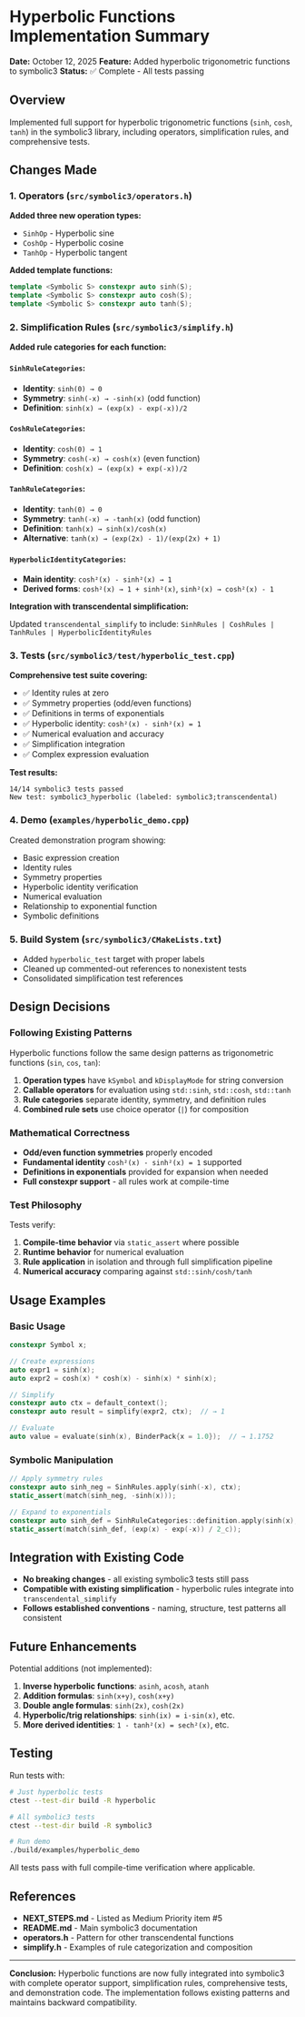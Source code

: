 # Hyperbolic Functions Implementation Summary

**Date:** October 12, 2025
**Feature:** Added hyperbolic trigonometric functions to symbolic3
**Status:** ✅ Complete - All tests passing

## Overview

Implemented full support for hyperbolic trigonometric functions (`sinh`, `cosh`, `tanh`) in the symbolic3 library, including operators, simplification rules, and comprehensive tests.

## Changes Made

### 1. Operators (`src/symbolic3/operators.h`)

**Added three new operation types:**

- `SinhOp` - Hyperbolic sine
- `CoshOp` - Hyperbolic cosine
- `TanhOp` - Hyperbolic tangent

**Added template functions:**

```cpp
template <Symbolic S> constexpr auto sinh(S);
template <Symbolic S> constexpr auto cosh(S);
template <Symbolic S> constexpr auto tanh(S);
```

### 2. Simplification Rules (`src/symbolic3/simplify.h`)

**Added rule categories for each function:**

#### `SinhRuleCategories`:

- **Identity**: `sinh(0) → 0`
- **Symmetry**: `sinh(-x) → -sinh(x)` (odd function)
- **Definition**: `sinh(x) → (exp(x) - exp(-x))/2`

#### `CoshRuleCategories`:

- **Identity**: `cosh(0) → 1`
- **Symmetry**: `cosh(-x) → cosh(x)` (even function)
- **Definition**: `cosh(x) → (exp(x) + exp(-x))/2`

#### `TanhRuleCategories`:

- **Identity**: `tanh(0) → 0`
- **Symmetry**: `tanh(-x) → -tanh(x)` (odd function)
- **Definition**: `tanh(x) → sinh(x)/cosh(x)`
- **Alternative**: `tanh(x) → (exp(2x) - 1)/(exp(2x) + 1)`

#### `HyperbolicIdentityCategories`:

- **Main identity**: `cosh²(x) - sinh²(x) → 1`
- **Derived forms**: `cosh²(x) → 1 + sinh²(x)`, `sinh²(x) → cosh²(x) - 1`

**Integration with transcendental simplification:**

Updated `transcendental_simplify` to include: `SinhRules | CoshRules | TanhRules | HyperbolicIdentityRules`

### 3. Tests (`src/symbolic3/test/hyperbolic_test.cpp`)

**Comprehensive test suite covering:**

- ✅ Identity rules at zero
- ✅ Symmetry properties (odd/even functions)
- ✅ Definitions in terms of exponentials
- ✅ Hyperbolic identity: `cosh²(x) - sinh²(x) = 1`
- ✅ Numerical evaluation and accuracy
- ✅ Simplification integration
- ✅ Complex expression evaluation

**Test results:**

```
14/14 symbolic3 tests passed
New test: symbolic3_hyperbolic (labeled: symbolic3;transcendental)
```

### 4. Demo (`examples/hyperbolic_demo.cpp`)

Created demonstration program showing:

- Basic expression creation
- Identity rules
- Symmetry properties
- Hyperbolic identity verification
- Numerical evaluation
- Relationship to exponential function
- Symbolic definitions

### 5. Build System (`src/symbolic3/CMakeLists.txt`)

- Added `hyperbolic_test` target with proper labels
- Cleaned up commented-out references to nonexistent tests
- Consolidated simplification test references

## Design Decisions

### Following Existing Patterns

Hyperbolic functions follow the same design patterns as trigonometric functions (`sin`, `cos`, `tan`):

1. **Operation types** have `kSymbol` and `kDisplayMode` for string conversion
2. **Callable operators** for evaluation using `std::sinh`, `std::cosh`, `std::tanh`
3. **Rule categories** separate identity, symmetry, and definition rules
4. **Combined rule sets** use choice operator (`|`) for composition

### Mathematical Correctness

- **Odd/even function symmetries** properly encoded
- **Fundamental identity** `cosh²(x) - sinh²(x) = 1` supported
- **Definitions in exponentials** provided for expansion when needed
- **Full constexpr support** - all rules work at compile-time

### Test Philosophy

Tests verify:

1. **Compile-time behavior** via `static_assert` where possible
2. **Runtime behavior** for numerical evaluation
3. **Rule application** in isolation and through full simplification pipeline
4. **Numerical accuracy** comparing against `std::sinh/cosh/tanh`

## Usage Examples

### Basic Usage

```cpp
constexpr Symbol x;

// Create expressions
auto expr1 = sinh(x);
auto expr2 = cosh(x) * cosh(x) - sinh(x) * sinh(x);

// Simplify
constexpr auto ctx = default_context();
constexpr auto result = simplify(expr2, ctx);  // → 1

// Evaluate
auto value = evaluate(sinh(x), BinderPack{x = 1.0});  // → 1.1752
```

### Symbolic Manipulation

```cpp
// Apply symmetry rules
constexpr auto sinh_neg = SinhRules.apply(sinh(-x), ctx);
static_assert(match(sinh_neg, -sinh(x)));

// Expand to exponentials
constexpr auto sinh_def = SinhRuleCategories::definition.apply(sinh(x), ctx);
static_assert(match(sinh_def, (exp(x) - exp(-x)) / 2_c));
```

## Integration with Existing Code

- **No breaking changes** - all existing symbolic3 tests still pass
- **Compatible with existing simplification** - hyperbolic rules integrate into `transcendental_simplify`
- **Follows established conventions** - naming, structure, test patterns all consistent

## Future Enhancements

Potential additions (not implemented):

1. **Inverse hyperbolic functions**: `asinh`, `acosh`, `atanh`
2. **Addition formulas**: `sinh(x+y)`, `cosh(x+y)`
3. **Double angle formulas**: `sinh(2x)`, `cosh(2x)`
4. **Hyperbolic/trig relationships**: `sinh(ix) = i·sin(x)`, etc.
5. **More derived identities**: `1 - tanh²(x) = sech²(x)`, etc.

## Testing

Run tests with:

```bash
# Just hyperbolic tests
ctest --test-dir build -R hyperbolic

# All symbolic3 tests
ctest --test-dir build -R symbolic3

# Run demo
./build/examples/hyperbolic_demo
```

All tests pass with full compile-time verification where applicable.

## References

- **NEXT_STEPS.md** - Listed as Medium Priority item #5
- **README.md** - Main symbolic3 documentation
- **operators.h** - Pattern for other transcendental functions
- **simplify.h** - Examples of rule categorization and composition

---

**Conclusion:** Hyperbolic functions are now fully integrated into symbolic3 with complete operator support, simplification rules, comprehensive tests, and demonstration code. The implementation follows existing patterns and maintains backward compatibility.
